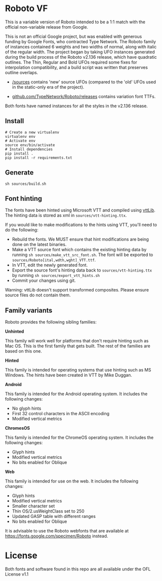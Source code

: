 # Roboto VF

This is a variable version of Roboto intended to be a 1:1 match with the official non-variable release from Google.

This is not an official Google project, but was enabled with generous funding by Google Fonts, who contracted Type Network.
The Roboto family of instances contained 6 weights and two widths of normal, along with italic of the regular width.
The project began by taking UFO instances generated during the build process of the Roboto v2.136 release, which have quadratic outlines. 
The Thin, Regular and Bold UFOs required some fixes for interpolation compatibility, and a build script was written that preserves outline overlaps.

* [/sources](sources/) contains 'new' source UFOs (compared to the 'old' UFOs used in the static-only era of the project).

* [github.com/TypeNetwork/Roboto/releases](https://github.com/TypeNetwork/Roboto/releases) contains variation font TTFs.

Both fonts have named instances for all the styles in the v2.136 release.

## Install

    # Create a new virtualenv
    virtualenv env
    # Activate env
    source env/bin/activate
    # Install dependencies
    pip install .
    pip install -r requirements.txt

## Generate

    sh sources/build.sh

## Font hinting

The fonts have been hinted using Microsoft VTT and compiled using [vttLib](https://github.com/daltonmaag/vttLib). The hinting data is stored as xml in `sources/vtt-hinting.ttx`.

If you would like to make modifications to the hints using VTT, you'll need to do the following:

- Rebuild the fonts. We MUST ensure that hint modifications are being done on the latest binaries.
- Make a VTT source font which contains the existing hinting data by running `sh sources/make_vtt_src_font.sh`. The font will be exported to `sources/Roboto[ital,wdth,wght]_VTT.ttf`.
- In VTT, edit the newly generated font.
- Export the source font's hinting data back to `sources/vtt-hinting.ttx` by running `sh sources/export_vtt_hints.sh`
- Commit your changes using git.

Warning: vttLib doesn't support transformed composites. Please ensure source files do not contain them.

## Family variants

Roboto provides the following sibling families:


**Unhinted**

This family will work well for platforms that don't require hinting such as Mac OS. This is the first family that gets built. The rest of the families are based on this one.


**Hinted**

This family is intended for operating systems that use hinting such as MS Windows. The hints have been created in VTT by Mike Duggan.


**Android**

This family is intended for the Android operating system. It includes the following changes:

- No glyph hints
- First 32 control characters in the ASCII encoding
- Modified vertical metrics


**ChromesOS**

This family is intended for the ChromeOS operating system. It includes the following changes:

- Glyph hints
- Modified vertical metrics
- No bits enabled for Oblique


**Web**

This family is intended for use on the web. It includes the following changes:

- Glyph hints
- Modified vertical metrics
- Smaller character set
- Thin OS/2.usWeightClass set to 250
- Updated GASP table with different ranges
- No bits enabled for Oblique

It is advisable to use the Roboto webfonts that are available at https://fonts.google.com/specimen/Roboto instead.


# License

Both fonts and software found in this repo are all available under the OFL License v1.1
